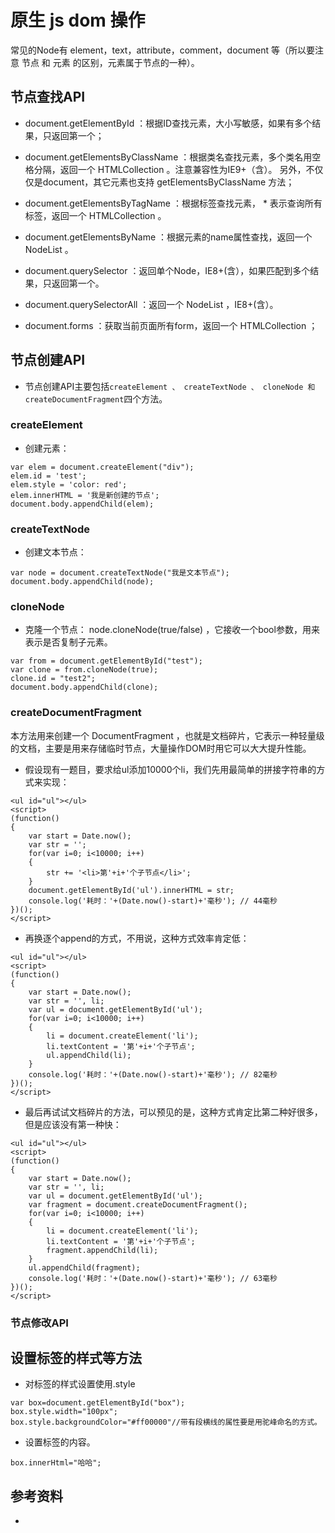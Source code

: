 # 原生 js dom 操作

常见的Node有 element，text，attribute，comment，document 等（所以要注意 节点 和 元素 的区别，元素属于节点的一种）。

## 节点查找API

- document.getElementById ：根据ID查找元素，大小写敏感，如果有多个结果，只返回第一个；

- document.getElementsByClassName ：根据类名查找元素，多个类名用空格分隔，返回一个 HTMLCollection 。注意兼容性为IE9+（含）。
  另外，不仅仅是document，其它元素也支持 getElementsByClassName 方法；

- document.getElementsByTagName ：根据标签查找元素， * 表示查询所有标签，返回一个 HTMLCollection 。

- document.getElementsByName ：根据元素的name属性查找，返回一个 NodeList 。

- document.querySelector ：返回单个Node，IE8+(含），如果匹配到多个结果，只返回第一个。

- document.querySelectorAll ：返回一个 NodeList ，IE8+(含）。

- document.forms ：获取当前页面所有form，返回一个 HTMLCollection ；

## 节点创建API
- 节点创建API主要包括` createElement 、 createTextNode 、 cloneNode 和 createDocumentFragment `四个方法。
### createElement
- 创建元素：
```
var elem = document.createElement("div");
elem.id = 'test';
elem.style = 'color: red';
elem.innerHTML = '我是新创建的节点';
document.body.appendChild(elem);
```

### createTextNode
- 创建文本节点：
```
var node = document.createTextNode("我是文本节点");
document.body.appendChild(node);
```

### cloneNode
- 克隆一个节点： node.cloneNode(true/false) ，它接收一个bool参数，用来表示是否复制子元素。
```
var from = document.getElementById("test");
var clone = from.cloneNode(true);
clone.id = "test2";
document.body.appendChild(clone);
```

### createDocumentFragment
本方法用来创建一个 DocumentFragment ，也就是文档碎片，它表示一种轻量级的文档，主要是用来存储临时节点，大量操作DOM时用它可以大大提升性能。

- 假设现有一题目，要求给ul添加10000个li，我们先用最简单的拼接字符串的方式来实现：
```
<ul id="ul"></ul>
<script>
(function()
{
    var start = Date.now();
    var str = '';
    for(var i=0; i<10000; i++) 
    {
        str += '<li>第'+i+'个子节点</li>';
    }
    document.getElementById('ul').innerHTML = str;
    console.log('耗时：'+(Date.now()-start)+'毫秒'); // 44毫秒
})();
</script>
```
- 再换逐个append的方式，不用说，这种方式效率肯定低：
```
<ul id="ul"></ul>
<script>
(function()
{
    var start = Date.now();
    var str = '', li;
    var ul = document.getElementById('ul');
    for(var i=0; i<10000; i++)
    {
        li = document.createElement('li');
        li.textContent = '第'+i+'个子节点';
        ul.appendChild(li);
    }
    console.log('耗时：'+(Date.now()-start)+'毫秒'); // 82毫秒
})();
</script>
```

- 最后再试试文档碎片的方法，可以预见的是，这种方式肯定比第二种好很多，但是应该没有第一种快：
```
<ul id="ul"></ul>
<script>
(function()
{
    var start = Date.now();
    var str = '', li;
    var ul = document.getElementById('ul');
    var fragment = document.createDocumentFragment();
    for(var i=0; i<10000; i++)
    {
        li = document.createElement('li');
        li.textContent = '第'+i+'个子节点';
        fragment.appendChild(li);
    }
    ul.appendChild(fragment);
    console.log('耗时：'+(Date.now()-start)+'毫秒'); // 63毫秒
})();
</script>
```

### 节点修改API

## 设置标签的样式等方法 
- 对标签的样式设置使用.style
```
var box=document.getElementById("box");
box.style.width="100px";
box.style.backgroundColor="#ff00000"//带有段横线的属性要是用驼峰命名的方式。
```
- 设置标签的内容。 
```
box.innerHtml="哈哈";
```

## 参考资料
- 
